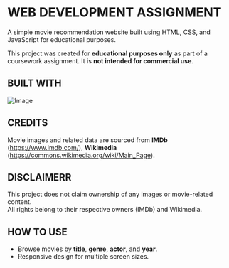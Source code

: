 # WEB DEVELOPMENT ASSIGNMENT
A simple movie recommendation website built using HTML, CSS, and JavaScript for educational purposes.

This project was created for **educational purposes only** as part of a coursework assignment. It is **not intended for commercial use**.


## **BUILT WITH**
![Image](https://github.com/user-attachments/assets/48295c1c-8c6a-494b-aa06-4ab3c4332849)


## **CREDITS** 
Movie images and related data are sourced from **IMDb** (https://www.imdb.com/), **Wikimedia** (https://commons.wikimedia.org/wiki/Main_Page).


## **DISCLAIMERR**
This project does not claim ownership of any images or movie-related content.  
All rights belong to their respective owners (IMDb) and Wikimedia.


## **HOW TO USE**
- Browse movies by **title**, **genre**, **actor**, and **year**.
- Responsive design for multiple screen sizes.
